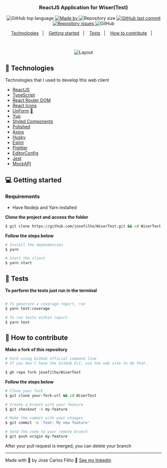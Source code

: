 <h3 align="center">
  ReactJS Application for Wiser(Test)
</h3>

<p align="center">
  <img alt="GitHub top language" src="https://img.shields.io/github/languages/top/josefilho/WiserTest?color=%9d25b000">

  <a href="https://www.linkedin.com/in/filhojosecs/" target="_blank" rel="noopener noreferrer">
    <img alt="Made by" src="https://img.shields.io/badge/Made%20By-Jose%20Carlos-%9d25b000">
  </a>

  <img alt="Repository size" src="https://img.shields.io/github/repo-size/josefilho/WiserTest?color=%9d25b000">

  <a href="https://github.com/josefilho/WiserTest/commits/master">
    <img alt="GitHub last commit" src="https://img.shields.io/github/last-commit/josefilho/WiserTest?color=%9d25b000">
  </a>

  <a href="https://github.com/josefilho/WiserTest/issues">
    <img alt="Repository issues" src="https://img.shields.io/github/issues/josefilho/WiserTest?color=%9d25b000">
  </a>

  <img alt="GitHub" src="https://img.shields.io/github/license/josefilho/WiserTest?color=%9d25b000">
</p>

<p align="center">
  <a href="#-technologies">Technologies</a>&nbsp;&nbsp;&nbsp;|&nbsp;&nbsp;&nbsp;
  <a href="#-getting-started">Getting started</a>&nbsp;&nbsp;&nbsp;|&nbsp;&nbsp;&nbsp;
  <a href="#-tests">Tests</a>&nbsp;&nbsp;&nbsp;|&nbsp;&nbsp;&nbsp;
  <a href="#-how-to-contribute">How to contribute</a>&nbsp;&nbsp;&nbsp;|&nbsp;&nbsp;&nbsp;
</p>

</br>

<p align="center">
  <img alt="Layout" src="https://res.cloudinary.com/feensir/image/upload/v1620980064/IMG_5301_wjdesm.gif">
</p>


## 🚀 Technologies

Technologies that I used to develop this web client

- [ReactJS](https://reactjs.org/)
- [TypeScript](https://www.typescriptlang.org/)
- [React Router DOM](https://reacttraining.com/react-router/)
- [React Icons](https://react-icons.netlify.com/#/)
- [UnForm](https://unform.dev/) [💜](https://rocketseat.com.br/)
- [Yup](https://github.com/jquense/yup)
- [Styled Components](https://styled-components.com/)
- [Polished](https://github.com/styled-components/polished)
- [Axios](https://github.com/axios/axios)
- [Husky](https://github.com/typicode/husky)
- [Eslint](https://eslint.org/)
- [Prettier](https://prettier.io/)
- [EditorConfig](https://editorconfig.org/)
- [Jest](https://jestjs.io/)
- [MockAPI](https://www.mockapi.io/)

## 💻 Getting started

### Requirements

- Have Nodejs and Yarn installed

**Clone the project and access the folder**

```bash
$ git clone https://github.com/josefilho/WiserTest.git && cd WiserTest
```

**Follow the steps below**

```bash
# Install the dependencies
$ yarn

# Start the client
$ yarn start
```

## 🏁 Tests

**To perform the tests just run in the terminal**

```bash

# To generate a coverage report, run
$ yarn test:coverage

# To run tests within report
$ yarn test
```

## 🤔 How to contribute

**Make a fork of this repository**

```bash
# Fork using GitHub official command line
# If you don't have the GitHub CLI, use the web site to do that.

$ gh repo fork josefilho/WiserTest
```

**Follow the steps below**

```bash
# Clone your fork
$ git clone your-fork-url && cd WiserTest

# Create a branch with your feature
$ git checkout -b my-feature

# Make the commit with your changes
$ git commit -m 'feat: My new feature'

# Send the code to your remote branch
$ git push origin my-feature
```

After your pull request is merged, you can delete your branch

---

Made with 💜 by Jose Carlos Filho 👋 [See my linkedin](https://www.linkedin.com/in/filhojosecs/)
